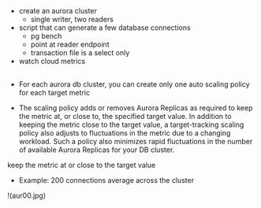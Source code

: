 ##
- create an aurora cluster
  - single writer, two readers
- script that can generate a few database connections
  - pg bench 
  - point at reader endpoint
  - transaction file is a select only
- watch cloud metrics

##

##


- For each aurora db cluster, you can create only one auto scaling policy for each target metric

- The scaling policy adds or removes Aurora Replicas as required to keep the metric at, or close to, the specified target value.
In addition to keeping the metric close to the target value, a target-tracking scaling policy also adjusts to
fluctuations in the metric due to a changing workload. Such a policy also minimizes rapid fluctuations in the number of
available Aurora Replicas for your DB cluster.

keep the metric at or close to the target value
- Example: 200 connections average across the cluster


!(aur00.jpg)


